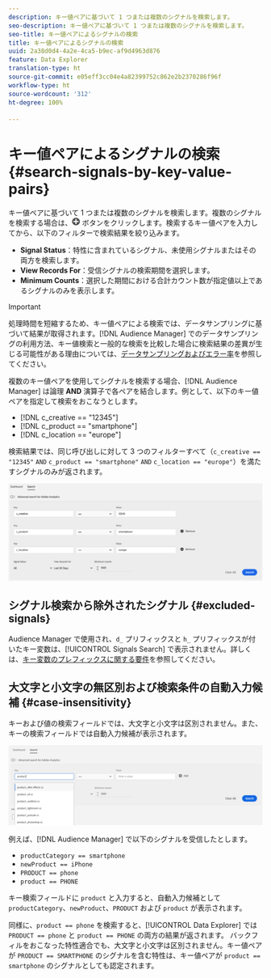 ```yaml
---
description: キー値ペアに基づいて 1 つまたは複数のシグナルを検索します。
seo-description: キー値ペアに基づいて 1 つまたは複数のシグナルを検索します。
seo-title: キー値ペアによるシグナルの検索
title: キー値ペアによるシグナルの検索
uuid: 2a38d0d4-4a2e-4ca5-b9ec-af9d4963d876
feature: Data Explorer
translation-type: ht
source-git-commit: e05eff3cc04e4a82399752c862e2b2370286f96f
workflow-type: ht
source-wordcount: '312'
ht-degree: 100%

---
```



# キー値ペアによるシグナルの検索 {#search-signals-by-key-value-pairs}

キー値ペアに基づいて 1 つまたは複数のシグナルを検索します。複数のシグナルを検索する場合は、![Add](assets/icon_add.png) ボタンをクリックします。検索するキー値ペアを入力してから、以下のフィルターで検索結果を絞り込みます。

* **Signal Status**：特性に含まれているシグナル、未使用シグナルまたはその両方を検索します。
* **View Records For**：受信シグナルの検索期間を選択します。
* **Minimum Counts**：選択した期間における合計カウント数が指定値以上であるシグナルのみを表示します。

>[!IMPORTANT]
>
>処理時間を短縮するため、キー値ペアによる検索では、データサンプリングに基づいて結果が取得されます。[!DNL Audience Manager] でのデータサンプリングの利用方法、キー値検索と一般的な検索を比較した場合に検索結果の差異が生じる可能性がある理由については、[データサンプリングおよびエラー率](/help/using/reporting/report-sampling.md)を参照してください。

複数のキー値ペアを使用してシグナルを検索する場合、[!DNL Audience Manager] は論理 **AND** 演算子で各ペアを結合します。例として、以下のキー値ペアを指定して検索をおこなうとします。

* [!DNL c_creative == "12345"]
* [!DNL c_product == "smartphone"]
* [!DNL c_location == "europe"]

検索結果では、同じ呼び出しに対して 3 つのフィルターすべて（`c_creative == "12345"` `AND` `c_product == "smartphone"` `AND` `c_location == "europe"`）を満たすシグナルのみが返されます。

![](assets/signals-search.png)

## シグナル検索から除外されたシグナル {#excluded-signals}

Audience Manager で使用され、`d_` プリフィックスと `h_` プリフィックスが付いたキー変数は、[!UICONTROL Signals Search] で表示されません。詳しくは、[キー変数のプレフィックスに関する要件](../../traits/trait-variable-prefixes.md)を参照してください。

## 大文字と小文字の無区別および検索条件の自動入力候補 {#case-insensitivity}

キーおよび値の検索フィールドでは、大文字と小文字は区別されません。また、キーの検索フィールドでは自動入力候補が表示されます。

![](assets/signal-search-suggestions.png)

例えば、[!DNL Audience Manager] で以下のシグナルを受信したとします。

* `productCategory == smartphone`
* `newProduct == iPhone`
* `PRODUCT == phone`
* `product == PHONE`

キー検索フィールドに `product` と入力すると、自動入力候補として `productCategory`、`newProduct`、`PRODUCT` および `product` が表示されます。

同様に、`product == phone` を検索すると、[!UICONTROL Data Explorer] では `PRODUCT == phone` と `product == PHONE` の両方の結果が返されます。
バックフィルをおこなった特性適合でも、大文字と小文字は区別されません。キー値ペアが `PRODUCT == SMARTPHONE` のシグナルを含む特性は、キー値ペアが `product == smartphone` のシグナルとしても認定されます。